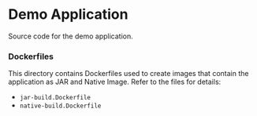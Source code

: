 # Demo Application

Source code for the demo application.

### Dockerfiles

This directory contains Dockerfiles used to create images that contain the application as JAR and Native Image.
Refer to the files for details:

- `jar-build.Dockerfile`
- `native-build.Dockerfile`
